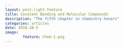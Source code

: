 ```yaml
---
layout: post-light-feature
title: Covalent Bonding and Molecular Compounds
description: "The fifth chapter in chemistry honors"
categories: articles
date: 2018-10-5
image:
        feature: Chem-1.png
---
```

